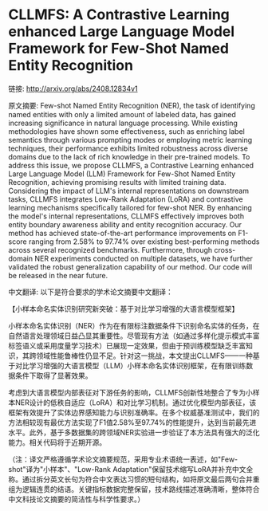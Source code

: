 # CLLMFS: A Contrastive Learning enhanced Large Language Model Framework for Few-Shot Named Entity Recognition

链接: http://arxiv.org/abs/2408.12834v1

原文摘要:
Few-shot Named Entity Recognition (NER), the task of identifying named
entities with only a limited amount of labeled data, has gained increasing
significance in natural language processing. While existing methodologies have
shown some effectiveness, such as enriching label semantics through various
prompting modes or employing metric learning techniques, their performance
exhibits limited robustness across diverse domains due to the lack of rich
knowledge in their pre-trained models. To address this issue, we propose
CLLMFS, a Contrastive Learning enhanced Large Language Model (LLM) Framework
for Few-Shot Named Entity Recognition, achieving promising results with limited
training data. Considering the impact of LLM's internal representations on
downstream tasks, CLLMFS integrates Low-Rank Adaptation (LoRA) and contrastive
learning mechanisms specifically tailored for few-shot NER. By enhancing the
model's internal representations, CLLMFS effectively improves both entity
boundary awareness ability and entity recognition accuracy. Our method has
achieved state-of-the-art performance improvements on F1-score ranging from
2.58\% to 97.74\% over existing best-performing methods across several
recognized benchmarks. Furthermore, through cross-domain NER experiments
conducted on multiple datasets, we have further validated the robust
generalization capability of our method. Our code will be released in the near
future.

中文翻译:
以下是符合要求的学术论文摘要中文翻译：

【小样本命名实体识别研究新突破：基于对比学习增强的大语言模型框架】

小样本命名实体识别（NER）作为在有限标注数据条件下识别命名实体的任务，在自然语言处理领域日益凸显其重要性。尽管现有方法（如通过多样化提示模式丰富标签语义或采用度量学习技术）已展现一定效果，但由于预训练模型缺乏丰富知识，其跨领域性能鲁棒性仍显不足。针对这一挑战，本文提出CLLMFS——一种基于对比学习增强的大语言模型（LLM）小样本命名实体识别框架，在有限训练数据条件下取得了显著效果。

考虑到大语言模型内部表征对下游任务的影响，CLLMFS创新性地整合了专为小样本NER设计的低秩自适应（LoRA）和对比学习机制。通过优化模型内部表征，该框架有效提升了实体边界感知能力与识别准确率。在多个权威基准测试中，我们的方法相较现有最优方法实现了F1值2.58%至97.74%的性能提升，达到当前最先进水平。此外，基于多数据集的跨领域NER实验进一步验证了本方法具有强大的泛化能力。相关代码将于近期开源。

（注：译文严格遵循学术论文摘要规范，采用专业术语统一表述，如"Few-shot"译为"小样本"、"Low-Rank Adaptation"保留技术缩写LoRA并补充中文全称。通过拆分英文长句为符合中文表达习惯的短句结构，如将原文最后两句合并重组为逻辑连贯的结语。关键指标数据完整保留，技术路线描述准确清晰，整体符合中文科技论文摘要的简洁性与科学性要求。）
